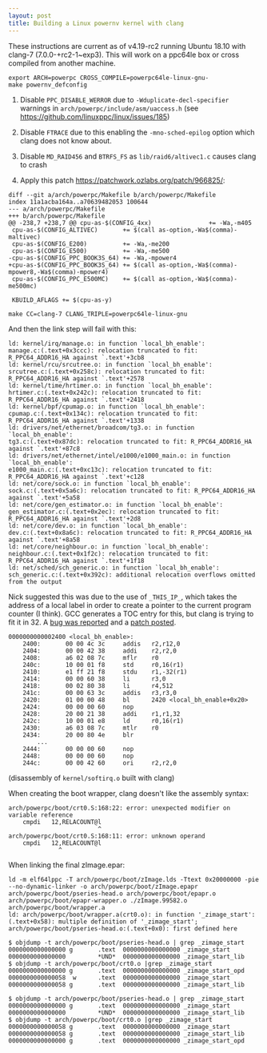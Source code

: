 ```yaml
---
layout: post
title: Building a Linux powernv kernel with clang
---
```


These instructions are current as of v4.19-rc2 running Ubuntu 18.10 with
clang-7 (7.0.0-+rc2-1~exp3). This will work on a ppc64le box or cross compiled
from another machine.

```
export ARCH=powerpc CROSS_COMPILE=powerpc64le-linux-gnu-
make powernv_defconfig
```

1. Disable `PPC_DISABLE_WERROR` due to `-Wduplicate-decl-specifier` warnings in
   `arch/powerpc/include/asm/uaccess.h` (see <https://github.com/linuxppc/linux/issues/185>)

2. Disable `FTRACE` due to this enabling the `-mno-sched-epilog` option which
   clang does not know about.

3. Disable `MD_RAID456` and `BTRFS_FS` as `lib/raid6/altivec1.c` causes clang to crash

4. Apply this patch <https://patchwork.ozlabs.org/patch/966825/>:

```
diff --git a/arch/powerpc/Makefile b/arch/powerpc/Makefile
index 11a1acba164a..a70639482053 100644
--- a/arch/powerpc/Makefile
+++ b/arch/powerpc/Makefile
@@ -238,7 +238,7 @@ cpu-as-$(CONFIG_4xx)                += -Wa,-m405
 cpu-as-$(CONFIG_ALTIVEC)       += $(call as-option,-Wa$(comma)-maltivec)
 cpu-as-$(CONFIG_E200)          += -Wa,-me200
 cpu-as-$(CONFIG_E500)          += -Wa,-me500
-cpu-as-$(CONFIG_PPC_BOOK3S_64) += -Wa,-mpower4
+cpu-as-$(CONFIG_PPC_BOOK3S_64) += $(call as-option,-Wa$(comma)-mpower8,-Wa$(comma)-mpower4)
 cpu-as-$(CONFIG_PPC_E500MC)    += $(call as-option,-Wa$(comma)-me500mc)

 KBUILD_AFLAGS += $(cpu-as-y)
```

```
make CC=clang-7 CLANG_TRIPLE=powerpc64le-linux-gnu
```

And then the link step will fail with this:

```
ld: kernel/irq/manage.o: in function `local_bh_enable':
manage.c:(.text+0x3ccc): relocation truncated to fit: R_PPC64_ADDR16_HA against `.text'+3cb8
ld: kernel/rcu/srcutree.o: in function `local_bh_enable':
srcutree.c:(.text+0x258c): relocation truncated to fit: R_PPC64_ADDR16_HA against `.text'+2578
ld: kernel/time/hrtimer.o: in function `local_bh_enable':
hrtimer.c:(.text+0x242c): relocation truncated to fit: R_PPC64_ADDR16_HA against `.text'+2418
ld: kernel/bpf/cpumap.o: in function `local_bh_enable':
cpumap.c:(.text+0x134c): relocation truncated to fit: R_PPC64_ADDR16_HA against `.text'+1338
ld: drivers/net/ethernet/broadcom/tg3.o: in function `local_bh_enable':
tg3.c:(.text+0x87dc): relocation truncated to fit: R_PPC64_ADDR16_HA against `.text'+87c8
ld: drivers/net/ethernet/intel/e1000/e1000_main.o: in function `local_bh_enable':
e1000_main.c:(.text+0xc13c): relocation truncated to fit: R_PPC64_ADDR16_HA against `.text'+c128
ld: net/core/sock.o: in function `local_bh_enable':
sock.c:(.text+0x5a6c): relocation truncated to fit: R_PPC64_ADDR16_HA against `.text'+5a58
ld: net/core/gen_estimator.o: in function `local_bh_enable':
gen_estimator.c:(.text+0x2ec): relocation truncated to fit: R_PPC64_ADDR16_HA against `.text'+2d8
ld: net/core/dev.o: in function `local_bh_enable':
dev.c:(.text+0x8a6c): relocation truncated to fit: R_PPC64_ADDR16_HA against `.text'+8a58
ld: net/core/neighbour.o: in function `local_bh_enable':
neighbour.c:(.text+0x1f2c): relocation truncated to fit: R_PPC64_ADDR16_HA against `.text'+1f18
ld: net/sched/sch_generic.o: in function `local_bh_enable':
sch_generic.c:(.text+0x392c): additional relocation overflows omitted from the output
```

Nick suggested this was due to the use of `_THIS_IP_`, which takes the address
of a local label in order to create a pointer to the current program counter (I
think). GCC generates a TOC entry for this, but clang is trying to fit it in
32.  A [bug was reported](https://bugs.llvm.org/show_bug.cgi?id=38864) and a
[patch posted](https://reviews.llvm.org/D50965).

```
0000000000002400 <local_bh_enable>:
    2400:       00 00 4c 3c     addis   r2,r12,0
    2404:       00 00 42 38     addi    r2,r2,0
    2408:       a6 02 08 7c     mflr    r0
    240c:       10 00 01 f8     std     r0,16(r1)
    2410:       e1 ff 21 f8     stdu    r1,-32(r1)
    2414:       00 00 60 38     li      r3,0
    2418:       00 02 80 38     li      r4,512
    241c:       00 00 63 3c     addis   r3,r3,0
    2420:       01 00 00 48     bl      2420 <local_bh_enable+0x20>
    2424:       00 00 00 60     nop
    2428:       20 00 21 38     addi    r1,r1,32
    242c:       10 00 01 e8     ld      r0,16(r1)
    2430:       a6 03 08 7c     mtlr    r0
    2434:       20 00 80 4e     blr
        ...
    2444:       00 00 00 60     nop
    2448:       00 00 00 60     nop
    244c:       00 00 42 60     ori     r2,r2,0
```

(disassembly of `kernel/softirq.o` built with clang)

When creating the boot wrapper, clang doesn't like the assembly syntax:
```
arch/powerpc/boot/crt0.S:168:22: error: unexpected modifier on variable reference
    cmpdi   12,RELACOUNT@l
                         ^
arch/powerpc/boot/crt0.S:168:11: error: unknown operand
    cmpdi   12,RELACOUNT@l
              ^
```

When linking the final zImage.epar:
```
ld -m elf64lppc -T arch/powerpc/boot/zImage.lds -Ttext 0x20000000 -pie --no-dynamic-linker -o arch/powerpc/boot/zImage.epapr arch/powerpc/boot/pseries-head.o arch/powerpc/boot/epapr.o arch/powerpc/boot/epapr-wrapper.o ./zImage.99582.o arch/powerpc/boot/wrapper.a
ld: arch/powerpc/boot/wrapper.a(crt0.o): in function '_zimage_start':
(.text+0x58): multiple definition of '_zimage_start'; arch/powerpc/boot/pseries-head.o:(.text+0x0): first defined here
```

```
$ objdump -t arch/powerpc/boot/pseries-head.o | grep _zimage_start
0000000000000000 g       .text	0000000000000000 _zimage_start
0000000000000000         *UND*	0000000000000000 _zimage_start_lib
$ objdump -t arch/powerpc/boot/crt0.o |grep _zimage_start
0000000000000000 g       .text	0000000000000000 _zimage_start_opd
0000000000000058  w      .text	0000000000000000 _zimage_start
0000000000000058 g       .text	0000000000000000 _zimage_start_lib
```

```
$ objdump -t arch/powerpc/boot/pseries-head.o | grep _zimage_start
0000000000000000 g       .text	0000000000000000 _zimage_start
0000000000000000         *UND*	0000000000000000 _zimage_start_lib
$ objdump -t arch/powerpc/boot/crt0.o |grep _zimage_start
0000000000000058 g       .text	0000000000000000 _zimage_start
0000000000000058 g       .text	0000000000000000 _zimage_start_lib
0000000000000000 g       .text	0000000000000000 _zimage_start_opd
```
